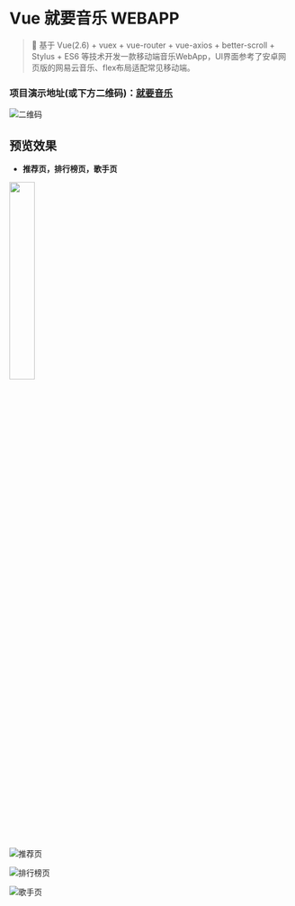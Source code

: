 # Vue 就要音乐 WEBAPP

> 🎹 基于 Vue(2.6) + vuex + vue-router + vue-axios + better-scroll + Stylus + ES6 等技术开发一款移动端音乐WebApp，UI界面参考了安卓网页版的网易云音乐、flex布局适配常见移动端。

### 项目演示地址(或下方二维码)：[就要音乐](http://music.cxp853.top "就要音乐")
![二维码](http://tu.cxp853.top/images/2020/07/29/QRcode_SP--3.md.jpg)


## 预览效果

- **推荐页，排行榜页，歌手页**
 
<img src="http://tu.cxp853.top/images/2020/07/29/9c30ffa615a07b6f5f266b5760ed08b.md.png" width=30% height=30%>

![推荐页](http://tu.cxp853.top/images/2020/07/29/9c30ffa615a07b6f5f266b5760ed08b.md.png "推荐页")

![排行榜页](http://tu.cxp853.top/images/2020/07/29/b3fd5a2865bbb526c2c6fd81f7445be.md.png "排行榜页")

![歌手页](http://tu.cxp853.top/images/2020/07/29/845063c20a65fc69d351e81bd1d0f6d.md.png "歌手页")
